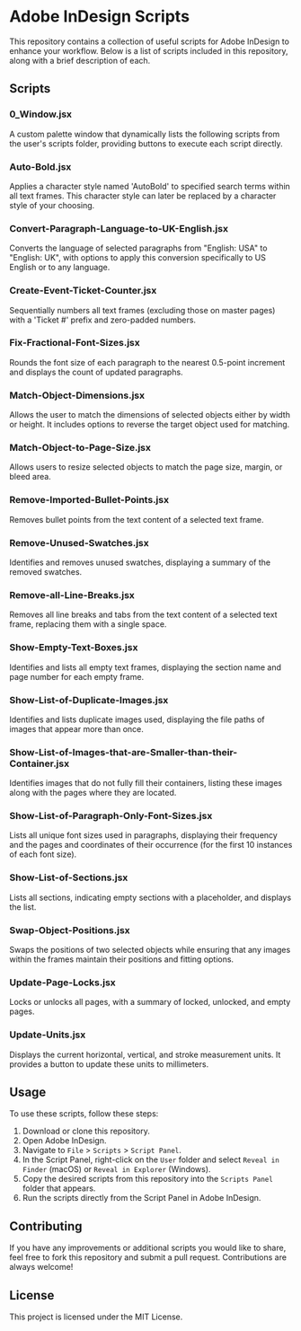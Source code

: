 # Adobe InDesign Scripts

This repository contains a collection of useful scripts for Adobe InDesign to enhance your workflow. Below is a list of scripts included in this repository, along with a brief description of each.

## Scripts

### 0_Window.jsx
A custom palette window that dynamically lists the following scripts from the user's scripts folder, providing buttons to execute each script directly.

### Auto-Bold.jsx
Applies a character style named 'AutoBold' to specified search terms within all text frames. This character style can later be replaced by a character style of your choosing.

### Convert-Paragraph-Language-to-UK-English.jsx
Converts the language of selected paragraphs from "English: USA" to "English: UK", with options to apply this conversion specifically to US English or to any language.

### Create-Event-Ticket-Counter.jsx
Sequentially numbers all text frames (excluding those on master pages) with a 'Ticket #' prefix and zero-padded numbers.

### Fix-Fractional-Font-Sizes.jsx
Rounds the font size of each paragraph to the nearest 0.5-point increment and displays the count of updated paragraphs.

### Match-Object-Dimensions.jsx
Allows the user to match the dimensions of selected objects either by width or height. It includes options to reverse the target object used for matching.

### Match-Object-to-Page-Size.jsx
Allows users to resize selected objects to match the page size, margin, or bleed area.

### Remove-Imported-Bullet-Points.jsx
Removes bullet points from the text content of a selected text frame.

### Remove-Unused-Swatches.jsx
Identifies and removes unused swatches, displaying a summary of the removed swatches.

### Remove-all-Line-Breaks.jsx
Removes all line breaks and tabs from the text content of a selected text frame, replacing them with a single space.

### Show-Empty-Text-Boxes.jsx
Identifies and lists all empty text frames, displaying the section name and page number for each empty frame.

### Show-List-of-Duplicate-Images.jsx
Identifies and lists duplicate images used, displaying the file paths of images that appear more than once.

### Show-List-of-Images-that-are-Smaller-than-their-Container.jsx
Identifies images that do not fully fill their containers, listing these images along with the pages where they are located.

### Show-List-of-Paragraph-Only-Font-Sizes.jsx
Lists all unique font sizes used in paragraphs, displaying their frequency and the pages and coordinates of their occurrence (for the first 10 instances of each font size).

### Show-List-of-Sections.jsx
Lists all sections, indicating empty sections with a placeholder, and displays the list.

### Swap-Object-Positions.jsx
Swaps the positions of two selected objects while ensuring that any images within the frames maintain their positions and fitting options.

### Update-Page-Locks.jsx
Locks or unlocks all pages, with a summary of locked, unlocked, and empty pages.

### Update-Units.jsx
Displays the current horizontal, vertical, and stroke measurement units. It provides a button to update these units to millimeters.

## Usage

To use these scripts, follow these steps:

1. Download or clone this repository.
2. Open Adobe InDesign.
3. Navigate to `File` > `Scripts` > `Script Panel`.
4. In the Script Panel, right-click on the `User` folder and select `Reveal in Finder` (macOS) or `Reveal in Explorer` (Windows).
5. Copy the desired scripts from this repository into the `Scripts Panel` folder that appears.
6. Run the scripts directly from the Script Panel in Adobe InDesign.

## Contributing

If you have any improvements or additional scripts you would like to share, feel free to fork this repository and submit a pull request. Contributions are always welcome!

## License

This project is licensed under the MIT License.
